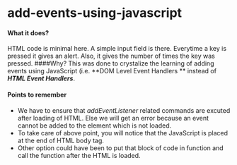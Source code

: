 # add-events-using-javascript
#### What it does?
HTML code is minimal here. A simple input field is there. Everytime a key is pressed it gives an alert. Also, it gives the number of times the key was pressed.
####Why?
This was done to crystalize the learning of adding events using JavaScript (i.e. **DOM Level Event Handlers ** instead of **_HTML Event Handlers_**.

#### Points to remember
- We have to ensure that _addEventListener_ related commands are excuted after loading of HTML. Else we will get an error because an event cannot be added to the element which is not loaded.
- To take care of above point, you will notice that the JavaScript is placed at the end of HTML body tag. 
- Other option could have been to put that block of code in function and call the function after the HTML is loaded.
